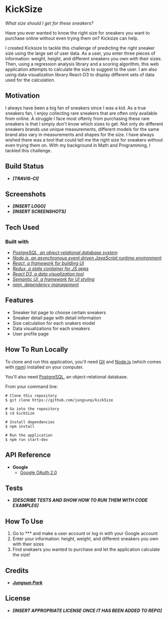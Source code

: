 # KickSize

*What size should I get for these sneakers?*

Have you ever wanted to know the right size for sneakers you want to purchase online without even trying them on? Kicksize can help.

I created Kicksize to tackle this challenge of predicting the right sneaker size using the large set of user data. As a user, you enter three pieces of information: weight, height, and different sneakers you own with their sizes. Then, using a regression analysis library and a scoring algorithm, this web application attempts to calculate the size to suggest to the user. I am also using data visualization library React-D3 to display different sets of data used for the calculation.

## Motivation

I always have been a big fan of sneakers since I was a kid. As a true sneakers fan, I enjoy collecting rare sneakers that are often only available from online. A struggle I face most oftenly from purchasing these rare sneakers is that I simply don't know which sizes to get. Not only do different sneakers brands use unique measurements, different models for the same brand also vary in measurements and shapes for the size. I have always wished there was a tool that could tell me the right size for sneakers without even trying them on. With my background in Math and Programming, I tackled this challenge.

## Build Status

* **_[TRAVIS-CI]_**

## Screenshots

* **_[INSERT LOGO]_**
* **_[INSERT SCREENSHOTS]_**

## Tech Used

### Built with

* *[PostgreSQL, an object-relational database system](https://www.postgresql.org/)*
* *[Node.js, an asynchronous event driven JavaScript runtime environment](https://nodejs.org/en/)*
* *[React, a framework for building UI](https://reactjs.org/)*
* *[Redux, a state container for JS apps](http://redux.js.org/)*
* *[React D3, a data visualization tool](http://www.reactd3.org/)*
* *[Semantic UI, a framework for UI styling](https://semantic-ui.com/)*
* *[npm, dependency management](https://www.npmjs.com/)*

## Features

* Sneaker list page to choose certain sneakers
* Sneaker detail page with detail information
* Size calculation for each snakers model
* Data visualizations for each sneakers
* User profile page

## How To Run Locally

To clone and run this application, you'll need [Git](https://git-scm.com/) and [Node.js](https://nodejs.org/en/download/) (which comes with [npm](https://www.npmjs.com/)) installed on your computer.

You'll also need [PostgreSQL](https://www.postgresql.org/download/), an object-relational database.

From your command line:
```
# Clone this repository
$ git clone https://github.com/jungsunp/kickSize

# Go into the repository
$ cd kickSize

# Install dependencies
$ npm install

# Run the application
$ npm run start-dev
```

## API Reference

* **Google**
  * [Google OAuth 2.0](https://developers.google.com/identity/protocols/OAuth2)

## Tests

* **_[DESCRIBE TESTS AND SHOW HOW TO RUN THEM WITH CODE EXAMPLES]_**

## How To Use

1. Go to *** and make a user account or log in with your Google account
2. Enter your information: height, weight, and different sneakers you own with their sizes
3. Find snekaers you wanted to purchase and let the application calculate the size!

## Credits

* **_[Jungsun Park](https://github.com/jungsunp)_**

## License

* **_[INSERT APPROPRIATE LICENSE ONCE IT HAS BEEN ADDED TO REPO]_**
